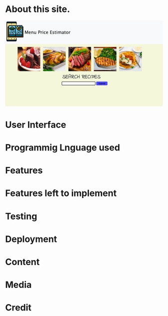 # About this site.


![picture](image/screenshot.png)

# User Interface

# Programmig Lnguage used

# Features

# Features left to implement

# Testing

# Deployment

# Content

# Media

# Credit

